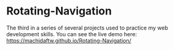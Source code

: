 ﻿# Rotating-Navigation
The third in a series of several projects used to practice my web development skills. You can see the live demo here:
https://machidaftw.github.io/Rotating-Navigation/
